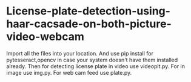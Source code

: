 # License-plate-detection-using-haar-cacsade-on-both-picture-video-webcam
Import all the files into your location. And use pip install for pytesseract,opencv in case your system doesn't have them installed already.
Then for detecting license plate in video use videoplt.py.
For in image use img.py.
For web cam feed use plate.py.
